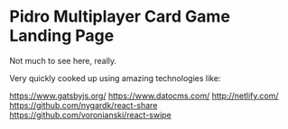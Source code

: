 # Pidro Multiplayer Card Game Landing Page

Not much to see here, really.

Very quickly cooked up using amazing technologies like:

https://www.gatsbyjs.org/
https://www.datocms.com/
http://netlify.com/
https://github.com/nygardk/react-share
https://github.com/voronianski/react-swipe
